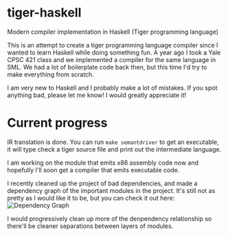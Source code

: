 # tiger-haskell
Modern compiler implementation in Haskell (Tiger programming language)

This is an attempt to create a tiger programming language compiler
since I wanted to learn Haskell while doing something fun. A year
ago I took a Yale CPSC 421 class and we implemented a compiler for
the same language in SML. We had a lot of boilerplate code back
then, but this time I'd try to make everything from scratch.

I am very new to Haskell and I probably make a lot of mistakes. If you spot
anything bad, please let me know! I would greatly appreciate it!

# Current progress
IR translation is done. You can run `make semantdriver` to get an executable,
it will type check a tiger source file and print out the intermediate language.

I am working on the module that emits x86 assembly code now and hopefully I'll
soon get a compiler that emits executable code.

I recently cleaned up the project of bad dependencies, and made a dependency
graph of the important modules in the project. It's still not as pretty as I
would like it to be, but you can check it out here:
![Dependency Graph](https://docs.google.com/drawings/d/1Uzp7IItQQETjUyGEWT7u9lKiqtFaDYzjdnlsTevO1aE/pub?w=1218&h=820)

I would progressively clean up more of the denpendency relationship so there'll
be cleaner separations between layers of modules.

